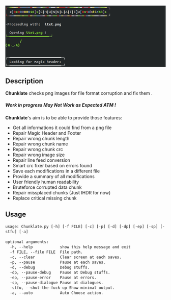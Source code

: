 ![Alt Text](https://github.com/on4r4p/Chunklate/blob/ctf/Chunklate.gif)

## Description

**Chunklate** checks png images for file format corruption and fix them .

##### Work in progress May Not Work as Expected ATM !

**Chunklate**'s aim is to be able to provide those features:

- Get all informations it could find from a png file
- Repair Magic Header and Footer
- Repair wrong chunk length  
- Repair wrong chunk name
- Repair wrong chunk crc
- Repair wrong image size
- Repair line feed conversion
- Smart crc fixer based on errors found
- Save each modifications in a different file
- Provide a summary of all modifications 
- User friendly human readability
- Bruteforce corrupted data chunk
- Repair missplaced chunks (Just IHDR for now)
- Replace critical missing chunk



## Usage

    usage: Chunklate.py [-h] [-f FILE] [-c] [-p] [-d] [-dp] [-ep] [-sp] [-stfu] [-a]
    
    optional arguments:
      -h, --help            show this help message and exit
      -f FILE, --file FILE  File path.
      -c, --clear           Clear screen at each saves.
      -p, --pause           Pause at each saves.
	  -d, --debug           Debug stuffs.
	  -dp, --pause-debug    Pause at Debug stuffs.
	  -ep, --pause-error    Pause at errors.
	  -sp, --pause-dialogue Pause at dialogues.
	  -stfu, --shut-the-fuck-up Show minimal output.
	  -a, --auto            Auto Choose action.
